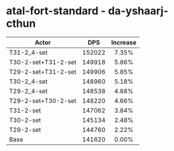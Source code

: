 # atal-fort-standard - da-yshaarj-cthun
| Actor | DPS | Increase |
|---|:---:|:---:|
|T31-2_4-set|152022|7.35%|
|T30-2-set+T31-2-set|149918|5.86%|
|T29-2-set+T31-2-set|149906|5.85%|
|T30-2_4-set|148960|5.18%|
|T29-2_4-set|148538|4.88%|
|T29-2-set+T30-2-set|148220|4.66%|
|T31-2-set|147062|3.84%|
|T30-2-set|145134|2.48%|
|T29-2-set|144760|2.22%|
|Base|141620|0.00%|

